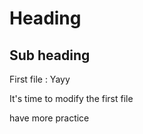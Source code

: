 # Heading

## Sub heading

First file : Yayy

It's time to modify the first file 

have more practice
